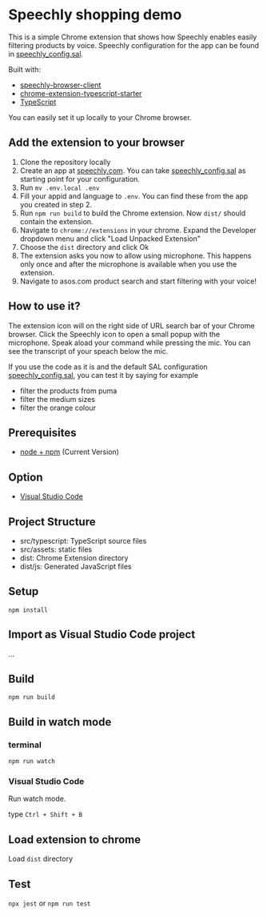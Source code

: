 # Speechly shopping demo

This is a simple Chrome extension that shows how Speechly enables easily filtering products by voice. 
Speechly configuration for the app can be found in [speechly_config.sal](speechly_config.sal).

Built with:

- [speechly-browser-client](https://github.com/speechly/browser-client)
- [chrome-extension-typescript-starter](https://github.com/chibat/chrome-extension-typescript-starter)
- [TypeScript](https://www.typescriptlang.org)

You can easily set it up locally to your Chrome browser.

## Add the extension to your browser

1. Clone the repository locally
2. Create an app at [speechly.com](https://www.speechly.com/). You can take [speechly_config.sal](speechly_config.sal) as starting point for your configuration.
3. Run `mv .env.local .env`
4. Fill your appid and language to `.env`. You can find these from the app you created in step 2.
5. Run `npm run build` to build the Chrome extension. Now `dist/` should contain the extension.
6. Navigate to `chrome://extensions` in your chrome. Expand the Developer dropdown menu and click "Load Unpacked Extension"
7. Choose the `dist` directory and click Ok
8. The extension asks you now to allow using microphone. This happens only once and after the microphone is available when you use the extension.
9. Navigate to asos.com product search and start filtering with your voice!

## How to use it?

The extension icon will on the right side of URL search bar of your Chrome browser. Click the Speechly icon to open a small popup with the microphone.
Speak aload your command while pressing the mic. You can see the transcript of your speach below the mic.

If you use the code as it is and the default SAL configuration [speechly_config.sal](speechly_config.sal), you can test it by saying for example
- filter the products from puma
- filter the medium sizes
- filter the orange colour

## Prerequisites

* [node + npm](https://nodejs.org/) (Current Version)

## Option

* [Visual Studio Code](https://code.visualstudio.com/)

## Project Structure

* src/typescript: TypeScript source files
* src/assets: static files
* dist: Chrome Extension directory
* dist/js: Generated JavaScript files

## Setup

```
npm install
```

## Import as Visual Studio Code project

...

## Build

```
npm run build
```

## Build in watch mode

### terminal

```
npm run watch
```

### Visual Studio Code

Run watch mode.

type `Ctrl + Shift + B`

## Load extension to chrome

Load `dist` directory

## Test
`npx jest` or `npm run test`
